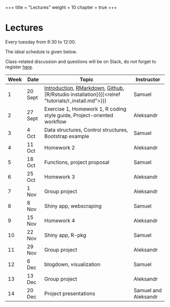 +++
title = "Lectures"
weight = 10
chapter = true
+++

# Lectures

Every tuesday from 8:30 to 12:00.

The ideal schedule is given below. 

Class-related discussion and questions will be on Slack, do not forget to register [here](https://shiny.samorso.ch/fillingform/).

| Week | Date | Topic | Instructor |   
|---|---|---|---|   
| 1 | 20 Sept | [Introduction](https://ptds2022.github.io/class/lecture01), [RMarkdown](https://ptds2022.github.io/class/lecture02_markdown), [Github](https://ptds2022.github.io/class/lecture03_github), [R/Rstudio installation]({{<relref "tutorials/r_install.md">}}) | Samuel |   
| 2 | 27 Sept | Exercise 1, Homework 1, R coding style guide, Project-oriented workflow | Aleksandr |
| 3 | 4 Oct | Data structures, Control structures, Bootstrap example | Samuel |
| 4 | 11 Oct | Homework 2 | Aleksandr |
| 5 | 18 Oct | Functions, project proposal | Samuel |
| 6 | 25 Oct | Homework 3 | Aleksandr | 
| 7 | 1 Nov | Group project | Aleksandr |
| 8 | 8 Nov| Shiny app, webscraping | Samuel |
| 9 | 15 Nov | Homework 4 | Aleksandr |
| 10 | 22 Nov | Shiny app, R-pkg | Samuel |
| 11 | 29 Nov | Group project | Aleksandr |
| 12 | 6 Dec | blogdown, visualization | Samuel | 
| 13 | 13 Dec | Group project | Aleksandr | 
| 14 | 20 Dec | Project presentations | Samuel and Aleksandr| 

